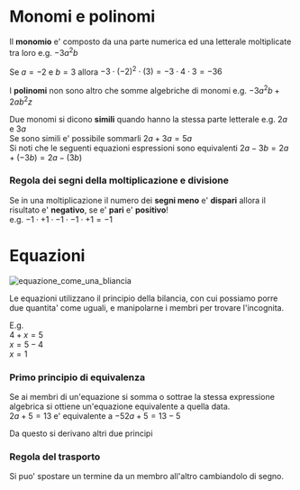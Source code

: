 # Monomi e polinomi

Il **monomio** e' composto da una parte numerica ed una letterale moltiplicate tra loro e.g. $-3a^2b$  

Se $a = -2$ e $b = 3$ allora $-3\cdot(-2)^2\cdot(3)=-3\cdot4\cdot3 = -36$  

I **polinomi** non sono altro che somme algebriche di monomi e.g. $-3a^2b + 2ab^2z$  

Due monomi si dicono **simili** quando hanno la stessa parte letterale e.g. $2a$ e $3a$  
Se sono simili e' possibile sommarli $2a + 3a = 5a$  
Si noti che le seguenti equazioni espressioni sono equivalenti $2a - 3b = 2a + (-3b) = 2a - (3b)$  


### Regola dei segni della moltiplicazione e divisione

Se in una moltiplicazione il numero dei **segni meno** e' **dispari** allora il risultato e' **negativo**, se e' **pari** e' **positivo**!  
e.g. $-1 \cdot +1 \cdot -1 \cdot -1 \cdot +1= -1$  


# Equazioni  

![equazione_come_una_bliancia](https://user-images.githubusercontent.com/7195133/196803194-fa41038c-2fd7-497e-8d08-5840f27a62c2.jpg)  

Le equazioni utilizzano il principio della bilancia, con cui possiamo porre due quantita' come uguali, e manipolarne i membri per trovare l'incognita.  

E.g.  
$4 + x = 5$  
$x = 5 - 4$  
$x = 1$


### Primo principio di equivalenza  

Se ai membri di un'equazione si somma o sottrae la stessa expressione algebrica si ottiene un'equazione equivalente a quella data.  
$2a + 5 = 13$ e' equivalente a $-5 2a + 5 = 13 -5$  

Da questo si derivano altri due principi

### Regola del trasporto  

Si puo' spostare un termine da un membro all'altro cambiandolo di segno.
